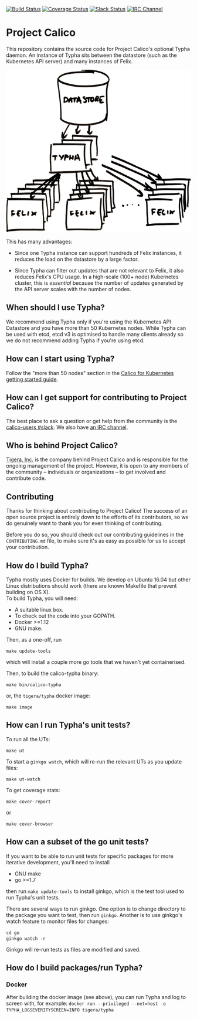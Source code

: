 [![Build Status](https://semaphoreci.com/api/v1/calico/typha/branches/master/shields_badge.svg)](https://semaphoreci.com/calico/typha)
[![Coverage Status](https://coveralls.io/repos/github/projectcalico/typha/badge.svg?branch=master&cachebreaker=1)](https://coveralls.io/github/projectcalico/typha?branch=master)
[![Slack Status](https://slack.projectcalico.org/badge.svg)](https://slack.projectcalico.org)
[![IRC Channel](https://img.shields.io/badge/irc-%23calico-blue.svg)](https://kiwiirc.com/client/irc.freenode.net/#calico)
# Project Calico

<!--
<blockquote>
Note that the documentation in this repo is targeted at Calico contributors.
<h1>Documentation for Calico users is here:<br><a href="http://docs.projectcalico.org">http://docs.projectcalico.org</a></h1>
</blockquote>
-->

This repository contains the source code for Project Calico's optional Typha daemon.  An instance of Typha sits
between the datastore (such as the Kubernetes API server) and many instances of Felix.

![A small cluster of Typha nodes fan out updates to many Felix instances](docs/fan-out.png "A small cluster of Typha nodes fan out updates to many Felix instances  ")

This has many advantages:

- Since one Typha instance can support hundreds of Felix instances, it reduces the load on the datastore
  by a large factor.

- Since Typha can filter out updates that are not relevant to Felix, it also reduces Felix's
  CPU usage.  In a high-scale (100+ node) Kubernetes cluster, this is _essential_ because the
  number of updates generated by the API server scales with the number of nodes.

## When should I use Typha?

We recommend using Typha only if you're using the Kubernetes API Datastore and you have more than 50
Kubernetes nodes.  While Typha can be used with etcd, etcd v3 is optimised to handle many clients
already so we do not recommend adding Typha if you're using etcd.

## How can I start using Typha?

Follow the "more than 50 nodes" section in the
[Calico for Kubernetes getting started guide](https://docs.projectcalico.org/latest/getting-started/kubernetes/installation/calico).

## How can I get support for contributing to Project Calico?

The best place to ask a question or get help from the community is the
[calico-users #slack](https://slack.projectcalico.org).  We also have
[an IRC channel](https://kiwiirc.com/client/irc.freenode.net/#calico).

## Who is behind Project Calico?

[Tigera, Inc.](https://www.tigera.io/) is the company behind Project Calico
and is responsible for the ongoing management of the project. However, it
is open to any members of the community – individuals or organizations –
to get involved and contribute code.

## Contributing

Thanks for thinking about contributing to Project Calico! The success of an
open source project is entirely down to the efforts of its contributors, so we
do genuinely want to thank you for even thinking of contributing.

Before you do so, you should check out our contributing guidelines in the
`CONTRIBUTING.md` file, to make sure it's as easy as possible for us to accept
your contribution.

## How do I build Typha?

Typha mostly uses Docker for builds.  We develop on Ubuntu 16.04 but other
Linux distributions should work (there are known Makefile that prevent building on OS X).  
To build Typha, you will need:

- A suitable linux box.
- To check out the code into your GOPATH.
- Docker >=1.12
- GNU make.

Then, as a one-off, run
```
make update-tools
```
which will install a couple more go tools that we haven't yet containerised.
 
Then, to build the calico-typha binary:
```
make bin/calico-typha
```
or, the `tigera/typha` docker image:
```
make image
```

## How can I run Typha's unit tests?

To run all the UTs:
```
make ut
```

To start a `ginkgo watch`, which will re-run the relevant UTs as you update files:
```
make ut-watch
```

To get coverage stats:
```
make cover-report
```
or 
```
make cover-browser
```

## How can a subset of the go unit tests?

If you want to be able to run unit tests for specific packages for more iterative
development, you'll need to install

- GNU make
- go >=1.7

then run `make update-tools` to install ginkgo, which is the test tool used to
run Typha's unit tests.

There are several ways to run ginkgo.  One option is to change directory to the
package you want to test, then run `ginkgo`.  Another is to use ginkgo's
watch feature to monitor files for changes:
```
cd go
ginkgo watch -r
```
Ginkgo will re-run tests as files are modified and saved.

## How do I build packages/run Typha?

### Docker

After building the docker image (see above), you can run Typha and log to screen 
with, for example:
`docker run --privileged --net=host -e TYPHA_LOGSEVERITYSCREEN=INFO tigera/typha`

